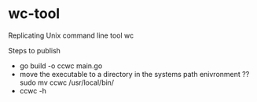 # wc-tool
Replicating Unix command line tool wc


Steps to publish
-  go build -o ccwc main.go 
- move the executable to a directory in the systems path enivronment ??
sudo mv ccwc /usr/local/bin/
- ccwc -h